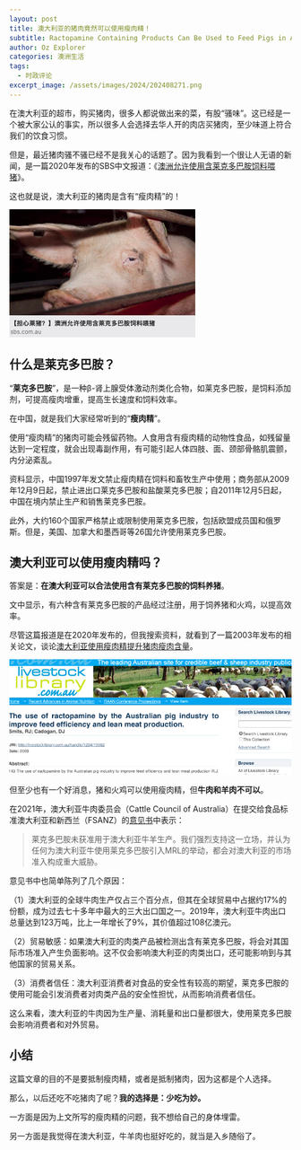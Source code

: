 ```yaml
---
layout: post
title: 澳大利亚的猪肉竟然可以使用瘦肉精！
subtitle: Ractopamine Containing Products Can Be Used to Feed Pigs in Australia
author: Oz Explorer
categories: 澳洲生活
tags:
  - 时政评论
excerpt_image: /assets/images/2024/202408271.png
---
```


在澳大利亚的超市，购买猪肉，很多人都说做出来的菜，有股“骚味”。这已经是一个被大家公认的事实，所以很多人会选择去华人开的肉店买猪肉，至少味道上符合我们的饮食习惯。

但是，最近猪肉骚不骚已经不是我关心的话题了。因为我看到一个很让人无语的新闻，是一篇2020年发布的SBS中文报道：《[澳洲允许使用含莱克多巴胺饲料喂猪](https://www.sbs.com.au/language/chinese/zh-hans/article/ractopamine-containing-products-can-be-used-to-feed-pigs-in-australia-authority-says/ra2vd9mbe)》。

这也就是说，澳大利亚的猪肉是含有“瘦肉精”的！

![202408271](/assets/images/2024/202408271.png)

## 什么是莱克多巴胺？

“**莱克多巴胺**”，是一种β-肾上腺受体激动剂类化合物，如莱克多巴胺，是饲料添加剂，可提高瘦肉增重，提高生长速度和饲料效率。

在中国，就是我们大家经常听到的“**瘦肉精**”。

使用“瘦肉精”的猪肉可能会残留药物。人食用含有瘦肉精的动物性食品，如残留量达到一定程度，就会出现毒副作用，有可能引起人体四肢、面、颈部骨骼肌震颤，内分泌紊乱。

资料显示，中国1997年发文禁止瘦肉精在饲料和畜牧生产中使用；商务部从2009年12月9日起，禁止进出口莱克多巴胺和盐酸莱克多巴胺；自2011年12月5日起，中国在境内禁止生产和销售莱克多巴胺。

此外，大约160个国家严格禁止或限制使用莱克多巴胺，包括欧盟成员国和俄罗斯。但是，美国、加拿大和墨西哥等26国允许使用莱克多巴胺。

## 澳大利亚可以使用瘦肉精吗？

答案是：**在澳大利亚可以合法使用含有莱克多巴胺的饲料养猪**。

文中显示，有六种含有莱克多巴胺的产品经过注册，用于饲养猪和火鸡，以提高效率。

尽管这篇报道是在2020年发布的，但我搜索资料，就看到了一篇2003年发布的相关论文，谈论[澳大利亚使用瘦肉精提升猪肉瘦肉含量](http://www.livestocklibrary.com.au/handle/1234/19982)。

![202408272](/assets/images/2024/202408272.png)

但至少也有一个好消息，猪和火鸡可以使用瘦肉精，但**牛肉和羊肉不可以**。

在2021年，澳大利亚牛肉委员会（Cattle Council of Australia）在提交给食品标准澳大利亚和新西兰（FSANZ）的[意见书](https://cattlecouncil.com.au/assets/submissions/20210316_-_Submission_to_FSANZ_re_Ractopamine_MRL.pdf#:~:text=Ractopmamine%20is%20not%20approved%20for%20use%20in%20Australian,poses%20a%20significant%20threat%20to%20Australia’s%20market%20access.)中表示：

>莱克多巴胺未获准用于澳大利亚牛羊生产。我们强烈支持这一立场，并认为任何为澳大利亚牛使用莱克多巴胺引入MRL的举动，都会对澳大利亚的市场准入构成重大威胁。

意见书中也简单陈列了几个原因：

（1）澳大利亚的全球牛肉生产仅占三个百分点，但其在全球贸易中占据约17%的份额，成为过去七十多年中最大的三大出口国之一。2019年，澳大利亚牛肉出口总量达到123万吨，比上一年增长了9%，其价值超过108亿澳元。

（2）贸易敏感：如果澳大利亚的肉类产品被检测出含有莱克多巴胺，将会对其国际市场准入产生负面影响。这不仅会影响澳大利亚的肉类出口，还可能影响到与其他国家的贸易关系。

（3）消费者信任：澳大利亚消费者对食品的安全性有较高的期望，莱克多巴胺的使用可能会引发消费者对肉类产品的安全性担忧，从而影响消费者信任。

这么来看，澳大利亚的牛肉因为生产量、消耗量和出口量都很大，使用莱克多巴胺会影响消费者和对外贸易。

## 小结

这篇文章的目的不是要抵制瘦肉精，或者是抵制猪肉，因为这都是个人选择。

那么，以后还吃不吃猪肉了呢？**我的选择是：少吃为妙。**

一方面是因为上文所写的瘦肉精的问题，我不想给自己的身体埋雷。

另一方面是我觉得在澳大利亚，牛羊肉也挺好吃的，就当是入乡随俗了。
